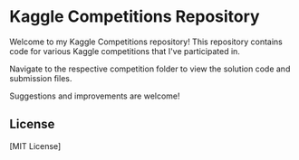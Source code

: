 # Kaggle Competitions Repository

Welcome to my Kaggle Competitions repository! This repository contains code for various Kaggle competitions that I've participated in.

Navigate to the respective competition folder to view the solution code and submission files.

Suggestions and improvements are welcome!

## License

[MIT License]

